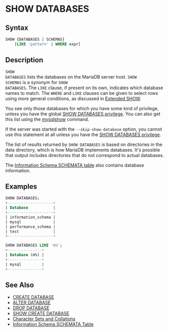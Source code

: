 # SHOW DATABASES

## Syntax

```sql
SHOW {DATABASES | SCHEMAS}
    [LIKE 'pattern' | WHERE expr]
```

## Description

<code class="highlight fixed" style="white-space:pre-wrap">SHOW DATABASES</code> lists the databases on the MariaDB server host.
<code class="highlight fixed" style="white-space:pre-wrap">SHOW SCHEMAS</code> is a synonym for 
<code class="highlight fixed" style="white-space:pre-wrap">SHOW DATABASES</code>. The <code class="highlight fixed" style="white-space:pre-wrap">LIKE</code> clause, if
present on its own, indicates which database names to match. The <code class="highlight fixed" style="white-space:pre-wrap">WHERE</code> and <code class="highlight fixed" style="white-space:pre-wrap">LIKE</code> clauses can be given to select rows using more general conditions, as discussed in [Extended SHOW](/sql-statements-structure/sql-statements/administrative-sql-statements/show/extended-show).

You see only those databases for which you have some kind of
privilege, unless you have the global 
[SHOW DATABASES privilege](/sql-statements-structure/sql-statements/account-management-sql-commands/grant). You
can also get this list using the [mysqlshow](/clients-utilities/mysqlshow) command.

If the server was started with the <code class="highlight fixed" style="white-space:pre-wrap">--skip-show-database</code>
option, you cannot use this statement at all unless you have the
[SHOW DATABASES privilege](/sql-statements-structure/sql-statements/account-management-sql-commands/grant).

The list of results returned by `SHOW DATABASES` is based on directories in the data directory, which is how MariaDB implements databases. It's possible that output includes directories that do not correspond to actual databases.

The [Information Schema SCHEMATA table](/kb/en/information-schema-schemata-table/) also contains database information.

## Examples

```sql
SHOW DATABASES;
+--------------------+
| Database           |
+--------------------+
| information_schema |
| mysql              |
| performance_schema |
| test               |
+--------------------+
```

```sql
SHOW DATABASES LIKE 'm%';
+---------------+
| Database (m%) |
+---------------+
| mysql         |
+---------------+
```

## See Also

- [CREATE DATABASE](/sql-statements-structure/sql-statements/data-definition/create/create-database)
- [ALTER DATABASE](/sql-statements-structure/sql-statements/data-definition/alter/alter-database)
- [DROP DATABASE](/sql-statements-structure/sql-statements/data-definition/drop/drop-database)
- [SHOW CREATE DATABASE](/sql-statements-structure/sql-statements/administrative-sql-statements/show/show-create-database)
- [Character Sets and Collations](/kb/en/character-sets-and-collations/)
- [Information Schema SCHEMATA Table](/kb/en/information-schema-schemata-table/)